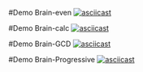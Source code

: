 #Demo Brain-even
[![asciicast](https://asciinema.org/a/okLc7NJa0KNqarltAqmVjmCoK.svg)](https://asciinema.org/a/okLc7NJa0KNqarltAqmVjmCoK)

#Demo Brain-calc
[![asciicast](https://asciinema.org/a/4m3XRaki7JtyEaMHwRF7Ji7yF.svg)](https://asciinema.org/a/4m3XRaki7JtyEaMHwRF7Ji7yF)

#Demo Brain-GCD
[![asciicast](https://asciinema.org/a/THG20ugH64dYPKlNSWQITitTE.svg)](https://asciinema.org/a/THG20ugH64dYPKlNSWQITitTE)

#Demo Brain-Progressive
[![asciicast](https://asciinema.org/a/nXq7Y9rAOAxC0cMi6M6kQbA15.svg)](https://asciinema.org/a/nXq7Y9rAOAxC0cMi6M6kQbA15)